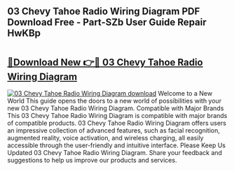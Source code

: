 ## 03 Chevy Tahoe Radio Wiring Diagram PDF Download Free - Part-SZb User Guide Repair HwKBp

# <h2><a href="http://dfn6pe.blite.top/?on=03+Chevy+Tahoe+Radio+Wiring+Diagram">🔗Download New 👉🔴 03 Chevy Tahoe Radio Wiring Diagram</a></h2>

[![03 Chevy Tahoe Radio Wiring Diagram download](https://i.imgur.com/lujVjoI.png)](http://dfn6pe.blite.top/?on=03+Chevy+Tahoe+Radio+Wiring+Diagram)
Welcome to a New World This guide opens the doors to a new world of possibilities with your new 03 Chevy Tahoe Radio Wiring Diagram. Compatible with Major Brands This 03 Chevy Tahoe Radio Wiring Diagram is compatible with major brands of compatible products. 03 Chevy Tahoe Radio Wiring Diagram offers users an impressive collection of advanced features, such as facial recognition, augmented reality, voice activation, and wireless charging, all easily accessible through the user-friendly and intuitive interface. Please Keep Us Updated 03 Chevy Tahoe Radio Wiring Diagram. Share your feedback and suggestions to help us improve our products and services.
